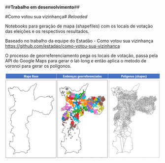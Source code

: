 ##__Trabalho em desenvolvimento__##

#Como votou sua vizinhança# _Reloaded_

Notebooks para geração de mapa (shapefiles) com os locais de votação das eleições e os respectivos resultados.

Baseado no trabalho da equipe do Estadão - Como votou sua vizinhança https://github.com/estadao/como-votou-sua-vizinhanca

O processo de georreferenciamento pega os locais de votação, passa pela API do Google Maps para gerar o lat-long e então aplica o metodo de voronoi para gerar os polígonos.


![image](https://github.com/vinicius-macario/como-votou-reloaded/blob/f86b5382b7e203acd1ebcafa2f2c2973e8250d0d/georreferenciamento.png)

